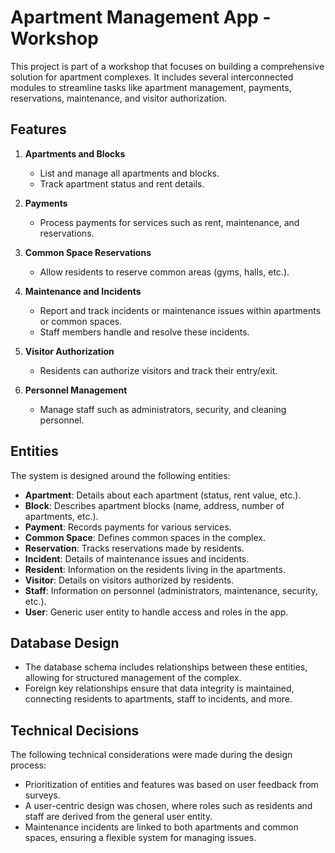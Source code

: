 # Apartment Management App - Workshop

This project is part of a workshop that focuses on building a comprehensive solution for apartment complexes. It includes several interconnected modules to streamline tasks like apartment management, payments, reservations, maintenance, and visitor authorization.

## Features

1. **Apartments and Blocks**
   - List and manage all apartments and blocks.
   - Track apartment status and rent details.

2. **Payments**
   - Process payments for services such as rent, maintenance, and reservations.

3. **Common Space Reservations**
   - Allow residents to reserve common areas (gyms, halls, etc.).

4. **Maintenance and Incidents**
   - Report and track incidents or maintenance issues within apartments or common spaces.
   - Staff members handle and resolve these incidents.

5. **Visitor Authorization**
   - Residents can authorize visitors and track their entry/exit.

6. **Personnel Management**
   - Manage staff such as administrators, security, and cleaning personnel.

## Entities

The system is designed around the following entities:

- **Apartment**: Details about each apartment (status, rent value, etc.).
- **Block**: Describes apartment blocks (name, address, number of apartments, etc.).
- **Payment**: Records payments for various services.
- **Common Space**: Defines common spaces in the complex.
- **Reservation**: Tracks reservations made by residents.
- **Incident**: Details of maintenance issues and incidents.
- **Resident**: Information on the residents living in the apartments.
- **Visitor**: Details on visitors authorized by residents.
- **Staff**: Information on personnel (administrators, maintenance, security, etc.).
- **User**: Generic user entity to handle access and roles in the app.

## Database Design

- The database schema includes relationships between these entities, allowing for structured management of the complex.
- Foreign key relationships ensure that data integrity is maintained, connecting residents to apartments, staff to incidents, and more.

## Technical Decisions

The following technical considerations were made during the design process:

- Prioritization of entities and features was based on user feedback from surveys.
- A user-centric design was chosen, where roles such as residents and staff are derived from the general user entity.
- Maintenance incidents are linked to both apartments and common spaces, ensuring a flexible system for managing issues.
